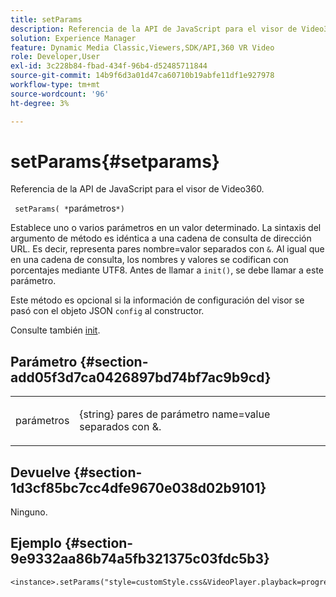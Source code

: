 ```yaml
---
title: setParams
description: Referencia de la API de JavaScript para el visor de Video360.
solution: Experience Manager
feature: Dynamic Media Classic,Viewers,SDK/API,360 VR Video
role: Developer,User
exl-id: 3c228b84-fbad-434f-96b4-d52485711844
source-git-commit: 14b9f6d3a01d47ca60710b19abfe11df1e927978
workflow-type: tm+mt
source-wordcount: '96'
ht-degree: 3%

---
```


# setParams{#setparams}

Referencia de la API de JavaScript para el visor de Video360.

` setParams( *`parámetros`*)`

Establece uno o varios parámetros en un valor determinado. La sintaxis del argumento de método es idéntica a una cadena de consulta de dirección URL. Es decir, representa pares nombre=valor separados con `&`. Al igual que en una cadena de consulta, los nombres y valores se codifican con porcentajes mediante UTF8. Antes de llamar a `init()`, se debe llamar a este parámetro.

Este método es opcional si la información de configuración del visor se pasó con el objeto JSON `config` al constructor.

Consulte también [init](../../../c-html5-aem-asset-viewers/c-html5-aem-video360/c-html5-aem-video360-javascriptapiref/r-html5-aem-video360-javascriptapiref-init.md#reference-aee94dd92a28410784f7a1792e28683b).

## Parámetro {#section-add05f3d7ca0426897bd74bf7ac9b9cd}

<table id="table_896DFF34A68A403DB93A6D597461A573"> 
 <tbody> 
  <tr> 
   <td colname="col1"> <p> <span class="codeph"> <span class="varname"> parámetros</span> </span> </p> </td> 
   <td colname="col2"> <p> <span class="codeph"> {string}</span> pares de parámetro name=value separados con <span class="codeph"> &amp;</span>. </p> </td> 
  </tr> 
 </tbody> 
</table>

## Devuelve {#section-1d3cf85bc7cc4dfe9670e038d02b9101}

Ninguno.

## Ejemplo {#section-9e9332aa86b74a5fb321375c03fdc5b3}

```
<instance>.setParams("style=customStyle.css&VideoPlayer.playback=progressive")
```
